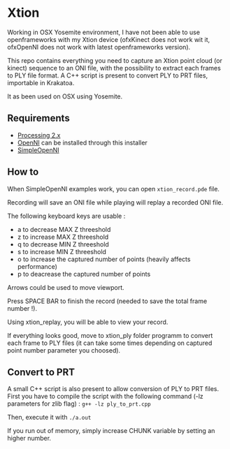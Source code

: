 Xtion
=====

Working in OSX Yosemite environment, I have not been able to use openframeworks with my Xtion device (ofxKinect does not work wit it, ofxOpenNI does not work with latest openframeworks version).

This repo contains everything you need to capture an Xtion point cloud (or kinect) sequence to an ONI file, with the possibility to extract each frames to PLY file format.
A C++ script is present to convert PLY to PRT files, importable in Krakatoa.

It as been used on OSX using Yosemite.

Requirements
------------

* [Processing 2.x](https://processing.org/)
* [OpenNI](https://code.google.com/p/simple-openni/downloads/list?can=1&q=&colspec=Filename+Summary+Uploaded+ReleaseDate+Size+DownloadCount) can be installed through this installer
* [SimpleOpenNI](https://code.google.com/p/simple-openni/wiki/Installation)

How to
------

When SimpleOpenNI examples work, you can open ```xtion_record.pde``` file.

Recording will save an ONI file while playing will replay a recorded ONI file.

The following keyboard keys are usable :
- a to decrease MAX Z threeshold
- z to increase MAX Z threeshold
- q to decrease MIN Z threeshold
- s to increase MIN Z threeshold
- o to increase the captured number of points (heavily affects performance)
- p to deacrease the captured number of points

Arrows could be used to move viewport.

Press SPACE BAR to finish the record (needed to save the total frame number !).

Using xtion_replay, you will be able to view your record.

If everything looks good, move to xtion_ply folder programm to convert each frame to PLY files (it can take some times depending on captured point number parameter you choosed).

Convert to PRT
--------------

A small C++ script is also present to allow conversion of PLY to PRT files.
First you have to compile the script with the following command (-lz parameters for zlib flag) :
```g++ -lz ply_to_prt.cpp```

Then, execute it with ```./a.out```

If you run out of memory, simply increase CHUNK variable by setting an higher number.
